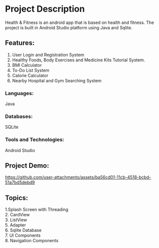 # Project Description

Health & Fitness is an android app that is based on health and fitness. The project is built in Android Studio platform using Java and Sqlite.

## Features:
1. User Login and Registration System
2. Healthy Foods, Body Exercises and Medicine Kits Tutorial System.
3. BMI Calculator
4. To-Do List System
5. Calorie Calculator
6. Nearby Hospital and Gym Searching System 

### Languages: 
Java
### Databases:
SQLite
### Tools and Technologies: 
Android Studio


## Project Demo:

https://github.com/user-attachments/assets/ba56cd01-11cb-4518-bcbd-51a7bd5debd9



## Topics:
1.Splash Screen with Threading    
2. CardView   
3. ListView    
5. Adapter      
6. Sqlite Database    
7. UI Components  
8. Navigation Components  

